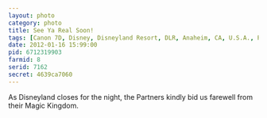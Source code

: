 ```yaml
---
layout: photo
category: photo
title: See Ya Real Soon!
tags: [Canon 7D, Disney, Disneyland Resort, DLR, Anaheim, CA, U.S.A., Partners, statue, Disneyland, night, Sleeping Beauty, castle, Walt Disney, Mickey Mouse, Canon, 7D]
date: 2012-01-16 15:99:00
pid: 6712319903
farmid: 8
serid: 7162
secret: 4639ca7060
---
```


As Disneyland closes for the night, the Partners kindly bid us farewell from their Magic Kingdom.
